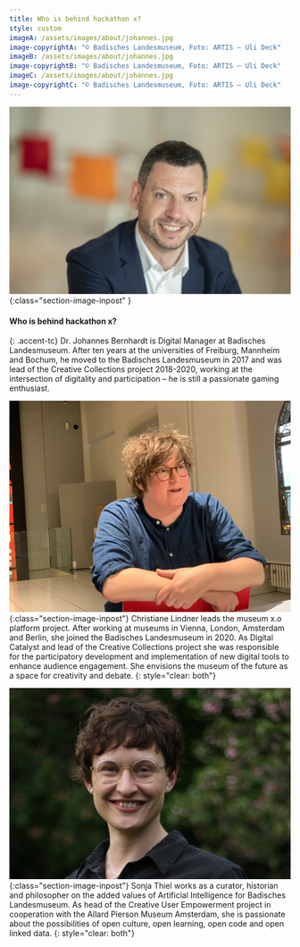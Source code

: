```yaml
---
title: Who is behind hackathon x?
style: custom
imageA: /assets/images/about/johannes.jpg
image-copyrightA: "© Badisches Landesmuseum, Foto: ARTIS – Uli Deck"
imageB: /assets/images/about/johannes.jpg
image-copyrightB: "© Badisches Landesmuseum, Foto: ARTIS – Uli Deck"
imageC: /assets/images/about/johannes.jpg
image-copyrightC: "© Badisches Landesmuseum, Foto: ARTIS – Uli Deck"
---
```


![Dr. Johannes Bernhardt](/assets/images/about/johannes.jpg){:class="section-image-inpost" }
#### Who is behind hackathon x?
{: .accent-tc}
Dr. Johannes Bernhardt is Digital Manager at Badisches Landesmuseum. After ten years at the universities of Freiburg, Mannheim and Bochum, he moved to the Badisches Landesmuseum in 2017 and was lead of the Creative Collections project 2018-2020, working at the intersection of digitality and participation – he is still a passionate gaming enthusiast.

![Christiane Lindner](/assets/images/about/christiane.png){:class="section-image-inpost"}
Christiane Lindner leads the museum x.o platform project. After working at museums in Vienna, London, Amsterdam and Berlin, she joined the Badisches Landesmuseum in 2020. As Digital Catalyst and lead of the Creative Collections project she was responsible for the participatory development and implementation of new digital tools to enhance audience engagement. She envisions the museum of the future as a space for creativity and debate.
{: style="clear: both"}

![Sonja Thiel](/assets/images/about/sonja.jpg){:class="section-image-inpost"}
Sonja Thiel works as a curator, historian and philosopher on the added values of Artificial Intelligence for Badisches Landesmuseum. As head of the Creative User Empowerment project in cooperation with the Allard Pierson Museum Amsterdam, she is passionate about the possibilities of open culture, open learning, open code and open linked data.
{: style="clear: both"}
